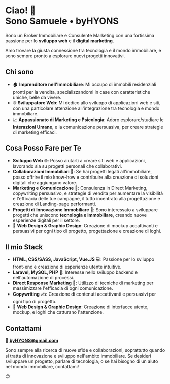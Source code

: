 # Ciao! 👋  <br> Sono Samuele • byHYONS

Sono un Broker Immobiliare e Consulente Marketing con una fortissima passione per lo **sviluppo web** e il **digital marketing**. 

Amo trovare la giusta connessione tra tecnologia e il mondo immobiliare, e sono sempre pronto a esplorare nuovi progetti innovativi.

## Chi sono
- 🏠 **Imprenditore nell'Immobiliare**: Mi occupo di immobili residenziali pronti per la vendita, specializzandomi in case con caratteristiche uniche, belle da vivere.
- 🌐 **Sviluppatore Web**: Mi dedico allo sviluppo di applicazioni web e siti, con una particolare attenzione all'integrazione tra tecnologia e mondo immobiliare.
- 📈 **Appassionato di Marketing e Psicologia**: Adoro esplorare/studiare le **Interazioni Umane**, e la comunicazione persuasiva, per creare strategie di marketing efficaci.

## Cosa Posso Fare per Te
- **Sviluppo Web** 🌐: Posso aiutarti a creare siti web e applicazioni, lavorando sia su progetti personali che collaborativi.
- **Collaborazioni Immobiliari** 🏡: Se hai progetti legati all'immobiliare, posso offrire il mio know-how e contribuire alla creazione di soluzioni digitali che aggiungano valore.
- **Marketing e Comunicazione** 📣: Consulenza in Direct Marketing, copywriting persuasivo, e strategie di vendita per aumentare la visibilità e l'efficacia delle tue campagne, il tutto incentrato alla progettazione e creazione di Landing-page performanti.
- **Progetti di Innovazione Immobiliare** 🔄: Sono interessato a sviluppare progetti che uniscono **tecnologia e immobiliare**, creando nuove esperienze digitali per il settore.
- 🎨 **Web Design & Graphic Design**: Creazione di mockup accattivanti e persuasivi per ogni tipo di progetto, progettazione e creazione di loghi.

## Il mio Stack 
- **HTML, CSS/SASS, JavaScript, Vue.JS** 💻: Passione per lo sviluppo front-end e creazione di esperienze utente intuitive.
- **Laravel, MySQL, PHP** 🐘: Interesse nello sviluppo backend e nell'automazione di processi.
- **Direct Response Marketing** 🚀: Utilizzo di tecniche di marketing per massimizzare l'efficacia di ogni comunicazione.
- **Copywriting** ✍️: Creazione di contenuti accattivanti e persuasivi per ogni tipo di progetto.
- 🎨 **Web Design & Graphic Design**: Creazione di interfacce utente, mockup, e loghi che catturano l'attenzione.

## Contattami
📧 **[byHYONS@gmail.com](mailto:byhyons@gmail.com)**

Sono sempre alla ricerca di nuove sfide e collaborazioni, soprattutto quando si tratta di innovazione e sviluppo nell'ambito immobiliare. 
Se desideri sviluppare un progetto, parlare di tecnologia, o se hai bisogno di un aiuto nel mondo immobiliare, contattami!

😊
